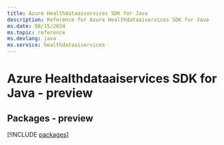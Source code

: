 ```yaml
---
title: Azure Healthdataaiservices SDK for Java
description: Reference for Azure Healthdataaiservices SDK for Java
ms.date: 08/15/2024
ms.topic: reference
ms.devlang: java
ms.service: healthdataaiservices
---
```

# Azure Healthdataaiservices SDK for Java - preview
## Packages - preview
[!INCLUDE [packages](healthdataaiservices-index.md)]